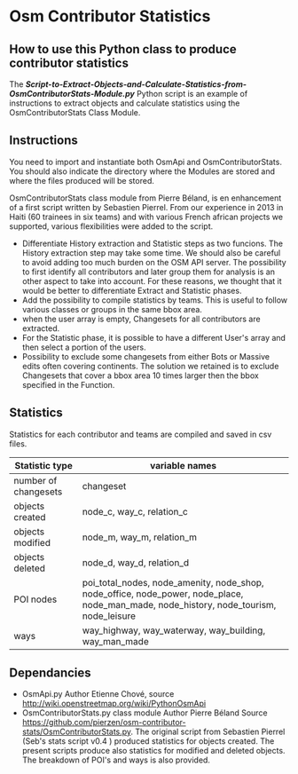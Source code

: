 # Osm Contributor Statistics


## How to use this Python class to produce contributor statistics

The ***Script-to-Extract-Objects-and-Calculate-Statistics-from-OsmContributorStats-Module.py*** Python script is an example of instructions to extract objects and calculate statistics using the OsmContributorStats Class Module.

## Instructions

You need to import and instantiate both OsmApi and OsmContributorStats. You should also indicate the directory where the Modules are stored and where the files produced will be stored.

OsmContributorStats class module from Pierre Béland, is en enhancement of a first script written by Sebastien Pierrel. From our experience in 2013 in Haiti (60 trainees in six teams) and with various French african projects we supported, various flexibilities were added to the script.
* Differentiate History extraction and Statistic steps as two funcions. The History extraction step may take some time. We should also be careful to avoid adding too much burden on the OSM API server. The possibility to first identify all contributors and later group them for analysis is an other aspect to take into account. For these reasons, we thought that it would be better to differentiate Extract and Statistic phases.
* Add the possibility to compile statistics by teams. This is useful to follow various classes or groups in the same bbox area.
* when the user array is empty, Changesets for all contributors are extracted.
* For the Statistic phase, it is possible to have a different User's array and then select a portion of the users. 
* Possibility to exclude some changesets from either Bots or Massive edits often covering continents. The solution we retained is to exclude Changesets that cover a bbox area 10 times larger then the bbox specified in the Function.

## Statistics

Statistics for each contributor and teams are compiled and saved in csv files.

| Statistic type | variable names |
| ------------------------- | ---------------------------------------- |
| number of changesets | changeset |
| objects created | node_c, way_c, relation_c |
| objects modified | node_m, way_m, relation_m |
| objects deleted | node_d, way_d, relation_d |
| POI nodes | poi_total_nodes, node_amenity, node_shop, node_office, node_power, node_place, node_man_made, node_history, node_tourism, node_leisure |
| ways| way_highway, way_waterway, way_building, way_man_made |



## Dependancies

* OsmApi.py Author Etienne Chové, source http://wiki.openstreetmap.org/wiki/PythonOsmApi
* OsmContributorStats.py class module Author Pierre Béland Source https://github.com/pierzen/osm-contributor-stats/OsmContributorStats.py. The original script from Sebastien Pierrel (Seb's stats script v0.4 ) produced statistics for objects created. The present scripts produce also statistics for modified and deleted objects. The breakdown of POI's and ways is also provided.

